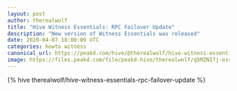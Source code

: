 ```yaml
---
layout: post
author: therealwolf
title: "Hive Witness Essentials: RPC Failover Update"
description: "New version of Witness Essentials was released"
date: 2020-04-07 18:00:09 UTC
categories: howto witness
canonical_url: https://peakd.com/hive/@therealwolf/hive-witness-essentials-rpc-failover-update
image: https://files.peakd.com/file/peakd-hive/therealwolf/q5MZNIfj-essentials.png
---
```

{% hive therealwolf/hive-witness-essentials-rpc-failover-update %}
